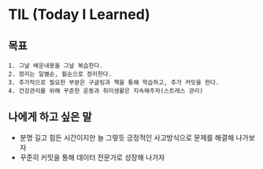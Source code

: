 # TIL (Today I Learned)
## 목표
    1. 그날 배운내용을 그날 복습한다.
    2. 정리는 일별순, 월순으로 정리한다.
    3. 추가적으로 필요한 부분은 구글링과 책을 통해 학습하고, 추가 커밋을 한다.
    4. 건강관리를 위해 꾸준한 운동과 취미생활은 지속해주자(스트레스 관리)
## 나에게 하고 싶은 말
* 분명 길고 힘든 시간이지만 늘 그렇듯 긍정적인 사고방식으로 문제를 해결해 나가보자
* 꾸준히 커밋을 통해 데이터 전문가로 성장해 나가자